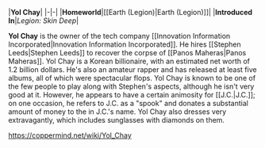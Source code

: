 |**Yol Chay**|
|-|-|
|**Homeworld**|[[Earth (Legion)\|Earth (Legion)]]|
|**Introduced In**|*Legion: Skin Deep*|

**Yol Chay** is the owner of the tech company [[Innovation Information Incorporated\|Innovation Information Incorporated]]. He hires [[Stephen Leeds\|Stephen Leeds]] to recover the corpse of [[Panos Maheras\|Panos Maheras]].
Yol Chay is a Korean billionaire, with an estimated net worth of 1.2 billion dollars. He's also an amateur rapper and has released at least five albums, all of which were spectacular flops. Yol Chay is known to be one of the few people to play along with Stephen's aspects, although he isn't very good at it. However, he appears to have a certain animosity for [[J.C.\|J.C.]]; on one occasion, he refers to J.C. as a "spook" and donates a substantial amount of money to the  in J.C.'s name. Yol Chay also dresses very extravagantly, which includes sunglasses with diamonds on them.



https://coppermind.net/wiki/Yol_Chay